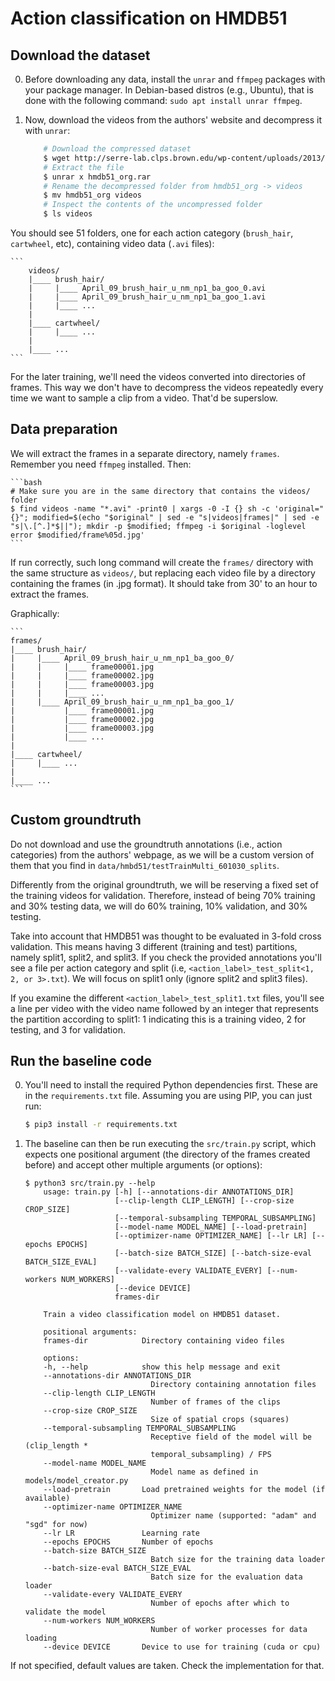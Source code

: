 # Action classification on HMDB51

## Download the dataset

0. Before downloading any data, install the `unrar` and `ffmpeg` packages with your package manager. In Debian-based distros (e.g., Ubuntu), that is done with the following command: `sudo apt install unrar ffmpeg`.

1. Now, download the videos from the authors' website and decompress it with `unrar`:

    ```bash
        # Download the compressed dataset
        $ wget http://serre-lab.clps.brown.edu/wp-content/uploads/2013/10/hmdb51_org.rar
        # Extract the file
        $ unrar x hmdb51_org.rar
        # Rename the decompressed folder from hmdb51_org -> videos
        $ mv hmdb51_org videos
        # Inspect the contents of the uncompressed folder
        $ ls videos
    ```

You should see 51 folders, one for each action category (`brush_hair`, `cartwheel`, etc), containing video data (`.avi` files):

    ```
        videos/
        |____ brush_hair/
        |     |____ April_09_brush_hair_u_nm_np1_ba_goo_0.avi
        |     |____ April_09_brush_hair_u_nm_np1_ba_goo_1.avi
        |     |____ ...
        |
        |____ cartwheel/
        |     |____ ...
        |
        |____ ...
    ```

For the later training, we'll need the videos converted into directories of frames. This way we don't have to decompress the videos repeatedly every time we want to sample a clip from a video. That'd be superslow.

## Data preparation

We will extract the frames in a separate directory, namely `frames`. Remember you need `ffmpeg` installed. Then:

    ```bash
    # Make sure you are in the same directory that contains the videos/ folder
    $ find videos -name "*.avi" -print0 | xargs -0 -I {} sh -c 'original="{}"; modified=$(echo "$original" | sed -e "s|videos|frames|" | sed -e "s|\.[^.]*$||"); mkdir -p $modified; ffmpeg -i $original -loglevel error $modified/frame%05d.jpg'
    ```
    
If run correctly, such long command will create the `frames/` directory with the same structure as `videos/`, but replacing each video file by a directory containing the frames (in .jpg format). It should take from 30' to an hour to extract the frames. 

Graphically:

    ```
    frames/
    |____ brush_hair/
    |     |____ April_09_brush_hair_u_nm_np1_ba_goo_0/
    |     |     |____ frame00001.jpg
    |     |     |____ frame00002.jpg
    |     |     |____ frame00003.jpg
    |     |     |____ ...
    |     |____ April_09_brush_hair_u_nm_np1_ba_goo_1/
    |           |____ frame00001.jpg
    |           |____ frame00002.jpg
    |           |____ frame00003.jpg
    |           |____ ...
    |
    |____ cartwheel/
    |     |____ ...
    |
    |____ ...
    ```

## Custom groundtruth

Do not download and use the groundtruth annotations (i.e., action categories) from the authors' webpage, as we will be a custom version of them that you find in `data/hmbd51/testTrainMulti_601030_splits`.

Differently from the original groundtruth, we will be reserving a fixed set of the training videos for validation. Therefore, instead of being 70% training and 30% testing data, we will do 60% training, 10% validation, and 30% testing.

Take into account that HMDB51 was thought to be evaluated in 3-fold cross validation. This means having 3 different (training and test) partitions, namely split1, split2, and split3. If you check the provided annotations you'll see a file per action category and split (i.e, `<action_label>_test_split<1, 2, or 3>.txt`). We will focus on split1 only (ignore split2 and split3 files).

If you examine the different `<action_label>_test_split1.txt` files, you'll see a line per video with the video name followed by an integer that represents the partition according to split1: 1 indicating this is a training video, 2 for testing, and 3 for validation.

## Run the baseline code

0. You'll need to install the required Python dependencies first. These are in the `requirements.txt` file. Assuming you are using PIP, you can just run:

    ```bash
    $ pip3 install -r requirements.txt
    ```

1. The baseline can then be run executing the `src/train.py` script, which expects one positional argument (the directory of the frames created before) and accept other multiple arguments (or options):

    ```
    $ python3 src/train.py --help
        usage: train.py [-h] [--annotations-dir ANNOTATIONS_DIR]
                        [--clip-length CLIP_LENGTH] [--crop-size CROP_SIZE]
                        [--temporal-subsampling TEMPORAL_SUBSAMPLING]
                        [--model-name MODEL_NAME] [--load-pretrain]
                        [--optimizer-name OPTIMIZER_NAME] [--lr LR] [--epochs EPOCHS]
                        [--batch-size BATCH_SIZE] [--batch-size-eval BATCH_SIZE_EVAL]
                        [--validate-every VALIDATE_EVERY] [--num-workers NUM_WORKERS]
                        [--device DEVICE]
                        frames-dir

        Train a video classification model on HMDB51 dataset.

        positional arguments:
        frames-dir            Directory containing video files

        options:
        -h, --help            show this help message and exit
        --annotations-dir ANNOTATIONS_DIR
                                Directory containing annotation files
        --clip-length CLIP_LENGTH
                                Number of frames of the clips
        --crop-size CROP_SIZE
                                Size of spatial crops (squares)
        --temporal-subsampling TEMPORAL_SUBSAMPLING
                                Receptive field of the model will be (clip_length *
                                temporal_subsampling) / FPS
        --model-name MODEL_NAME
                                Model name as defined in models/model_creator.py
        --load-pretrain       Load pretrained weights for the model (if available)
        --optimizer-name OPTIMIZER_NAME
                                Optimizer name (supported: "adam" and "sgd" for now)
        --lr LR               Learning rate
        --epochs EPOCHS       Number of epochs
        --batch-size BATCH_SIZE
                                Batch size for the training data loader
        --batch-size-eval BATCH_SIZE_EVAL
                                Batch size for the evaluation data loader
        --validate-every VALIDATE_EVERY
                                Number of epochs after which to validate the model
        --num-workers NUM_WORKERS
                                Number of worker processes for data loading
        --device DEVICE       Device to use for training (cuda or cpu)
    ```

If not specified, default values are taken. Check the implementation for that.